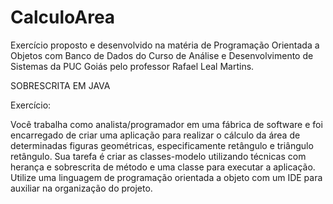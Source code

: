 # CalculoArea
Exercício proposto e desenvolvido na matéria de Programação Orientada a Objetos com Banco de Dados do Curso de Análise e Desenvolvimento de Sistemas da 
PUC Goiás pelo professor  Rafael Leal Martins.

SOBRESCRITA EM JAVA

Exercício: 

Você trabalha como analista/programador em uma fábrica de software e foi encarregado de criar uma aplicação para realizar o cálculo da área de determinadas 
figuras geométricas, especificamente retângulo e triângulo retângulo. Sua tarefa é criar as classes-modelo utilizando técnicas com herança e sobrescrita de
método e uma classe para executar a aplicação. Utilize uma linguagem de programação orientada a objeto com um IDE para auxiliar na organização do projeto.
